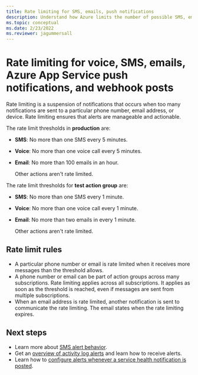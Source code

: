 ```yaml
---
title: Rate limiting for SMS, emails, push notifications
description: Understand how Azure limits the number of possible SMS, email, Azure App Service push, or webhook notifications from an action group.
ms.topic: conceptual
ms.date: 2/23/2022
ms.reviewer: jagummersall
---
```


# Rate limiting for voice, SMS, emails, Azure App Service push notifications, and webhook posts
Rate limiting is a suspension of notifications that occurs when too many notifications are sent to a particular phone number, email address, or device. Rate limiting ensures that alerts are manageable and actionable.

The rate limit thresholds in **production** are:

- **SMS**: No more than one SMS every 5 minutes.
- **Voice**: No more than one voice call every 5 minutes.
- **Email**: No more than 100 emails in an hour.

  Other actions aren't rate limited.

The rate limit thresholds for **test action group** are:

- **SMS**: No more than one SMS every 1 minute.
- **Voice**: No more than one voice call every 1 minute.
- **Email**: No more than two emails in every 1 minute.

  Other actions aren't rate limited.

## Rate limit rules
- A particular phone number or email is rate limited when it receives more messages than the threshold allows.
- A phone number or email can be part of action groups across many subscriptions. Rate limiting applies across all subscriptions. It applies as soon as the threshold is reached, even if messages are sent from multiple subscriptions.
- When an email address is rate limited, another notification is sent to communicate the rate limiting. The email states when the rate limiting expires.

## Next steps ##
* Learn more about [SMS alert behavior](alerts-sms-behavior.md).
* Get an [overview of activity log alerts](./alerts-overview.md) and learn how to receive alerts.
* Learn how to [configure alerts whenever a service health notification is posted](../../service-health/alerts-activity-log-service-notifications-portal.md).
